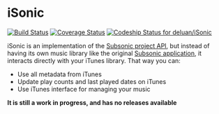 iSonic
======
[![Build Status](https://travis-ci.org/deluan/iSonic.svg?branch=master)](https://travis-ci.org/deluan/iSonic)
[![Coverage Status](https://img.shields.io/coveralls/deluan/iSonic.svg)](https://coveralls.io/r/deluan/iSonic)
[![Codeship Status for deluan/iSonic](https://codeship.com/projects/2f5eab60-5621-0132-9513-1e96a1aee1da/status)](https://codeship.com/projects/49465)

iSonic is an implementation of the [Subsonic project API](http://www.subsonic.org/pages/api.jsp), but instead of having
its own music library like the original [Subsonic application](http://www.subsonic.org), it interacts directly with
your iTunes library. That way you can:

* Use all metadata from iTunes
* Update play counts and last played dates on iTunes
* Use iTunes interface for managing your music


__It is still a work in progress, and has no releases available__
